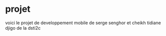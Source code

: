 # projet
voici le projet de developpement mobile de serge senghor et cheikh tidiane djigo de la dsti2c
